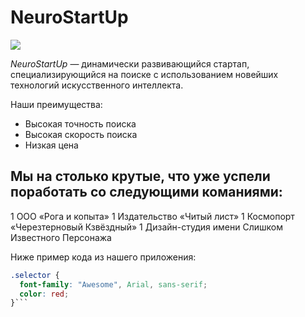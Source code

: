 # NeuroStartUp

![](https://netology-code.github.io/git-homeworks/introduction/assets/logo.png)

*NeuroStartUp* — динамически развивающийся стартап, специализирующийся на поиске с использованием 
 новейших технологий искусственного интеллекта.

Наши преимущества:
* Высокая точность поиска
* Высокая скорость поиска
* Низкая цена

## Мы на столько крутые, что уже успели поработать со следующими команиями:

1 ООО «Рога и копыта»
1 Издательство «Читый лист»
1 Космопорт «Черезтерновый Кзвёздный»
1 Дизайн-студия имени Слишком Известного Персонажа

 Ниже пример кода из нашего приложения:

```css
.selector {
  font-family: "Awesome", Arial, sans-serif;
  color: red;
}```